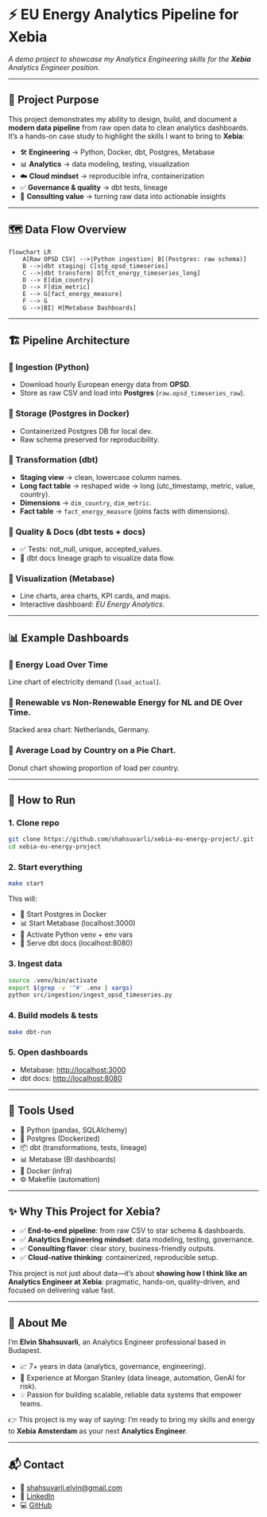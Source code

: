 # ⚡ EU Energy Analytics Pipeline for Xebia
_A demo project to showcase my Analytics Engineering skills for the **Xebia** Analytics Engineer position._

---

## 🎯 Project Purpose  
This project demonstrates my ability to design, build, and document a **modern data pipeline** from raw open data to clean analytics dashboards.  
It’s a hands-on case study to highlight the skills I want to bring to **Xebia**:  

- 🛠️ **Engineering** → Python, Docker, dbt, Postgres, Metabase  
- 📊 **Analytics** → data modeling, testing, visualization  
- ☁️ **Cloud mindset** → reproducible infra, containerization  
- ✅ **Governance & quality** → dbt tests, lineage  
- 🚀 **Consulting value** → turning raw data into actionable insights  

---

## 🗺️ Data Flow Overview  

```mermaid
flowchart LR
    A[Raw OPSD CSV] -->|Python ingestion| B[(Postgres: raw schema)]
    B -->|dbt staging| C[stg_opsd_timeseries]
    C -->|dbt transform| D[fct_energy_timeseries_long]
    D --> E[dim_country]
    D --> F[dim_metric]
    E --> G[fact_energy_measure]
    F --> G
    G -->|BI| H[Metabase Dashboards]
```

---

## 🏗️ Pipeline Architecture  

### 🔹 Ingestion (Python)  
- Download hourly European energy data from **OPSD**.  
- Store as raw CSV and load into **Postgres** (`raw.opsd_timeseries_raw`).  

### 🔹 Storage (Postgres in Docker)  
- Containerized Postgres DB for local dev.  
- Raw schema preserved for reproducibility.  

### 🔹 Transformation (dbt)  
- **Staging view** → clean, lowercase column names.  
- **Long fact table** → reshaped wide → long (utc_timestamp, metric, value, country).  
- **Dimensions** → `dim_country`, `dim_metric`.  
- **Fact table** → `fact_energy_measure` (joins facts with dimensions).  

### 🔹 Quality & Docs (dbt tests + docs)  
- ✅ Tests: not_null, unique, accepted_values.  
- 📖 dbt docs lineage graph to visualize data flow.  

### 🔹 Visualization (Metabase)  
- Line charts, area charts, KPI cards, and maps.  
- Interactive dashboard: *EU Energy Analytics*.  

---

## 📊 Example Dashboards  

### 🔸 Energy Load Over Time
Line chart of electricity demand (`load_actual`).  

### 🔸 Renewable vs Non-Renewable Energy for NL and DE Over Time. 
Stacked area chart: Netherlands, Germany.  

### 🔸 Average Load by Country on a Pie Chart.
Donut chart showing proportion of load per country.  

---

## 🚀 How to Run  

### 1. Clone repo  
```bash
git clone https://github.com/shahsuvarli/xebia-eu-energy-project/.git
cd xebia-eu-energy-project
```

### 2. Start everything  
```bash
make start
```
This will:  
- 🐘 Start Postgres in Docker  
- 📊 Start Metabase (localhost:3000)  
- 🔧 Activate Python venv + env vars  
- 📖 Serve dbt docs (localhost:8080)  

### 3. Ingest data  
```bash
source .venv/bin/activate
export $(grep -v '^#' .env | xargs)
python src/ingestion/ingest_opsd_timeseries.py
```

### 4. Build models & tests  
```bash
make dbt-run
```

### 5. Open dashboards  
- Metabase: [http://localhost:3000](http://localhost:3000)  
- dbt docs: [http://localhost:8080](http://localhost:8080)  

---

## 🧰 Tools Used  
- 🐍 Python (pandas, SQLAlchemy)  
- 🐘 Postgres (Dockerized)  
- 📦 dbt (transformations, tests, lineage)  
- 📊 Metabase (BI dashboards)  
- 🐳 Docker (infra)  
- ⚙️ Makefile (automation)  

---

## ✨ Why This Project for Xebia?  

- ✅ **End-to-end pipeline**: from raw CSV to star schema & dashboards.  
- ✅ **Analytics Engineering mindset**: data modeling, testing, governance.  
- ✅ **Consulting flavor**: clear story, business-friendly outputs.  
- ✅ **Cloud-native thinking**: containerized, reproducible setup.  

This project is not just about data—it’s about **showing how I think like an Analytics Engineer at Xebia**: pragmatic, hands-on, quality-driven, and focused on delivering value fast.  

---

## 🙋 About Me  
I’m **Elvin Shahsuvarli**, an Analytics Engineer professional based in Budapest.  
- 📈 7+ years in data (analytics, governance, engineering).  
- 🏦 Experience at Morgan Stanley (data lineage, automation, GenAI for risk).  
- 💡 Passion for building scalable, reliable data systems that empower teams.  

👉 This project is my way of saying: I’m ready to bring my skills and energy to **Xebia Amsterdam** as your next **Analytics Engineer**.  

---

## 📬 Contact  
- 📧 [shahsuvarli.elvin@gmail.com](mailto:shahsuvarli.elvin@gmail.com)  
- 🔗 [LinkedIn](https://linkedin.com/in/shahsuvarli)  
- 💻 [GitHub](https://github.com/shahsuvarli)  
